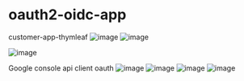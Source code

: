 # oauth2-oidc-app

customer-app-thymleaf
![image](https://github.com/loukili-imane/oauth2-oidc-app/assets/93887037/98a187d0-24bd-4cdd-8610-805845bef0bf)
![image](https://github.com/loukili-imane/oauth2-oidc-app/assets/93887037/bc8f43c2-4c37-4ad2-9616-3c184da5b182)

![image](https://github.com/loukili-imane/oauth2-oidc-app/assets/93887037/8e84af19-338e-430f-9d69-839487d1168f)

Google console api client oauth
![image](https://github.com/loukili-imane/oauth2-oidc-app/assets/93887037/3720dc3a-494f-4e19-a2ce-ebe74fd4ae1c)
![image](https://github.com/loukili-imane/oauth2-oidc-app/assets/93887037/f8730722-d6ea-4aca-a421-ae76139eaf49)
![image](https://github.com/loukili-imane/oauth2-oidc-app/assets/93887037/6b4d337f-817d-4014-99f7-fc164092d849)
![image](https://github.com/loukili-imane/oauth2-oidc-app/assets/93887037/3f44e057-0c4e-4fe1-85ff-ba4d4b1c08fa)


